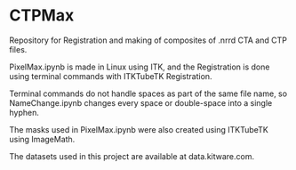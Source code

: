 # CTPMax
Repository for Registration and making of composites of .nrrd CTA and CTP files.

PixelMax.ipynb is made in Linux using ITK, and the Registration is done using terminal commands with ITKTubeTK Registration.

Terminal commands do not handle spaces as part of the same file name, so NameChange.ipynb changes every space or double-space into a single hyphen.

The masks used in PixelMax.ipynb were also created using ITKTubeTK using ImageMath.

The datasets used in this project are available at data.kitware.com.
